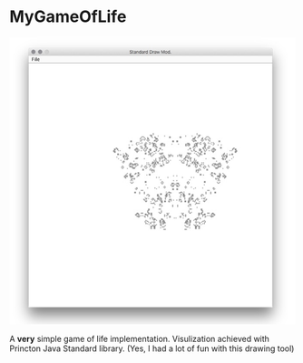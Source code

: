 # MyGameOfLife

![screenshot](scrsht.jpg)

A **very** simple game of life implementation.
Visulization achieved with Princton Java Standard library. (Yes, I had a lot of fun with this drawing tool)
